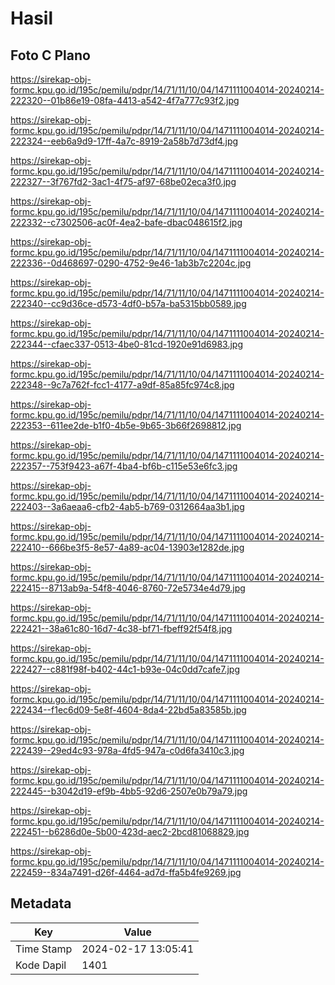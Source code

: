 # Hasil

## Foto C Plano

https://sirekap-obj-formc.kpu.go.id/195c/pemilu/pdpr/14/71/11/10/04/1471111004014-20240214-222320--01b86e19-08fa-4413-a542-4f7a777c93f2.jpg

https://sirekap-obj-formc.kpu.go.id/195c/pemilu/pdpr/14/71/11/10/04/1471111004014-20240214-222324--eeb6a9d9-17ff-4a7c-8919-2a58b7d73df4.jpg

https://sirekap-obj-formc.kpu.go.id/195c/pemilu/pdpr/14/71/11/10/04/1471111004014-20240214-222327--3f767fd2-3ac1-4f75-af97-68be02eca3f0.jpg

https://sirekap-obj-formc.kpu.go.id/195c/pemilu/pdpr/14/71/11/10/04/1471111004014-20240214-222332--c7302506-ac0f-4ea2-bafe-dbac048615f2.jpg

https://sirekap-obj-formc.kpu.go.id/195c/pemilu/pdpr/14/71/11/10/04/1471111004014-20240214-222336--0d468697-0290-4752-9e46-1ab3b7c2204c.jpg

https://sirekap-obj-formc.kpu.go.id/195c/pemilu/pdpr/14/71/11/10/04/1471111004014-20240214-222340--cc9d36ce-d573-4df0-b57a-ba5315bb0589.jpg

https://sirekap-obj-formc.kpu.go.id/195c/pemilu/pdpr/14/71/11/10/04/1471111004014-20240214-222344--cfaec337-0513-4be0-81cd-1920e91d6983.jpg

https://sirekap-obj-formc.kpu.go.id/195c/pemilu/pdpr/14/71/11/10/04/1471111004014-20240214-222348--9c7a762f-fcc1-4177-a9df-85a85fc974c8.jpg

https://sirekap-obj-formc.kpu.go.id/195c/pemilu/pdpr/14/71/11/10/04/1471111004014-20240214-222353--611ee2de-b1f0-4b5e-9b65-3b66f2698812.jpg

https://sirekap-obj-formc.kpu.go.id/195c/pemilu/pdpr/14/71/11/10/04/1471111004014-20240214-222357--753f9423-a67f-4ba4-bf6b-c115e53e6fc3.jpg

https://sirekap-obj-formc.kpu.go.id/195c/pemilu/pdpr/14/71/11/10/04/1471111004014-20240214-222403--3a6aeaa6-cfb2-4ab5-b769-0312664aa3b1.jpg

https://sirekap-obj-formc.kpu.go.id/195c/pemilu/pdpr/14/71/11/10/04/1471111004014-20240214-222410--666be3f5-8e57-4a89-ac04-13903e1282de.jpg

https://sirekap-obj-formc.kpu.go.id/195c/pemilu/pdpr/14/71/11/10/04/1471111004014-20240214-222415--8713ab9a-54f8-4046-8760-72e5734e4d79.jpg

https://sirekap-obj-formc.kpu.go.id/195c/pemilu/pdpr/14/71/11/10/04/1471111004014-20240214-222421--38a61c80-16d7-4c38-bf71-fbeff92f54f8.jpg

https://sirekap-obj-formc.kpu.go.id/195c/pemilu/pdpr/14/71/11/10/04/1471111004014-20240214-222427--c881f98f-b402-44c1-b93e-04c0dd7cafe7.jpg

https://sirekap-obj-formc.kpu.go.id/195c/pemilu/pdpr/14/71/11/10/04/1471111004014-20240214-222434--f1ec6d09-5e8f-4604-8da4-22bd5a83585b.jpg

https://sirekap-obj-formc.kpu.go.id/195c/pemilu/pdpr/14/71/11/10/04/1471111004014-20240214-222439--29ed4c93-978a-4fd5-947a-c0d6fa3410c3.jpg

https://sirekap-obj-formc.kpu.go.id/195c/pemilu/pdpr/14/71/11/10/04/1471111004014-20240214-222445--b3042d19-ef9b-4bb5-92d6-2507e0b79a79.jpg

https://sirekap-obj-formc.kpu.go.id/195c/pemilu/pdpr/14/71/11/10/04/1471111004014-20240214-222451--b6286d0e-5b00-423d-aec2-2bcd81068829.jpg

https://sirekap-obj-formc.kpu.go.id/195c/pemilu/pdpr/14/71/11/10/04/1471111004014-20240214-222459--834a7491-d26f-4464-ad7d-ffa5b4fe9269.jpg


## Metadata

| Key        | Value               |
| ---------- | ------------------- |
| Time Stamp | 2024-02-17 13:05:41 |
| Kode Dapil | 1401                |




